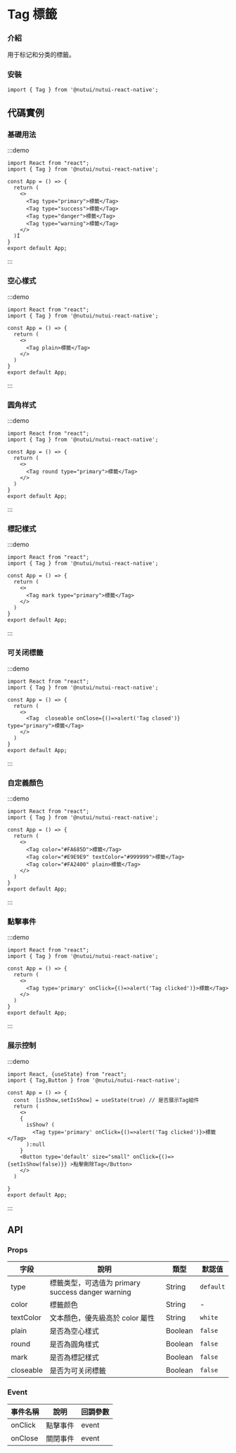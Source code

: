 # Tag 標籤

### 介紹

用于标记和分类的標籤。

### 安裝

```tsx
import { Tag } from '@nutui/nutui-react-native';
```

## 代碼實例

### 基礎用法

:::demo

```tsx
import React from "react";
import { Tag } from '@nutui/nutui-react-native';

const App = () => {
  return (
    <>
      <Tag type="primary">標籤</Tag>
      <Tag type="success">標籤</Tag>
      <Tag type="danger">標籤</Tag>
      <Tag type="warning">標籤</Tag>
    </>
  )Í
}
export default App;
```

:::

### 空心樣式

:::demo

```tsx
import React from "react";
import { Tag } from '@nutui/nutui-react-native';

const App = () => {
  return (
    <>
      <Tag plain>標籤</Tag>
    </>
  )
}
export default App;
```

:::

### 圆角样式

:::demo

```tsx
import React from "react";
import { Tag } from '@nutui/nutui-react-native';

const App = () => {
  return (
    <>
      <Tag round type="primary">標籤</Tag>
    </>
  )
}
export default App;
```

:::

### 標記樣式

:::demo

```tsx
import React from "react";
import { Tag } from '@nutui/nutui-react-native';

const App = () => {
  return (
    <>
      <Tag mark type="primary">標籤</Tag>
    </>
  )
}
export default App;
```

:::

### 可关闭標籤

:::demo

```tsx
import React from "react";
import { Tag } from '@nutui/nutui-react-native';

const App = () => {
  return (
    <>
      <Tag  closeable onClose={()=>alert('Tag closed')}  type="primary">標籤</Tag>
    </>
  )
}
export default App;
```

:::

### 自定義顏色

:::demo

```tsx
import React from "react";
import { Tag } from '@nutui/nutui-react-native';

const App = () => {
  return (
    <>
      <Tag color="#FA685D">標籤</Tag>
      <Tag color="#E9E9E9" textColor="#999999">標籤</Tag>
      <Tag color="#FA2400" plain>標籤</Tag>
    </>
  )
}
export default App;
```

:::

### 點擊事件

:::demo

```tsx
import React from "react";
import { Tag } from '@nutui/nutui-react-native';

const App = () => {
  return (
    <>
      <Tag type='primary' onClick={()=>alert('Tag clicked')}>標籤</Tag>
    </>
  )
}
export default App;
```

:::

### 展示控制

:::demo

```tsx
import React, {useState} from "react";
import { Tag,Button } from '@nutui/nutui-react-native';

const App = () => {
  const  [isShow,setIsShow] = useState(true) // 是否展示Tag組件
  return (
    <>
    {
      isShow? (
        <Tag type='primary' onClick={()=>alert('Tag clicked')}>標籤</Tag>
      ):null
    }
    <Button type='default' size="small" onClick={()=>{setIsShow(false)}} >點擊刪除Tag</Button>
    </>
  )

}
export default App;
```

:::

## API

### Props

| 字段      | 說明                                              | 類型    | 默認值    |
| --------- | ------------------------------------------------- | ------- | --------- |
| type      | 標籤类型，可选值为 primary success danger warning | String  | `default` |
| color     | 標籤颜色                                          | String  | -         |
| textColor | 文本顏色，優先級高於 color 屬性                   | String  | `white`   |
| plain     | 是否為空心樣式                                    | Boolean | `false`   |
| round     | 是否為圓角樣式                                    | Boolean | `false`   |
| mark      | 是否為標記樣式                                    | Boolean | `false`   |
| closeable | 是否为可关闭標籤                                  | Boolean | `false`   |

### Event

| 事件名稱 | 說明     | 回調參數 |
| -------- | -------- | -------- |
| onClick  | 點擊事件 | event    |
| onClose  | 關閉事件 | event    |
